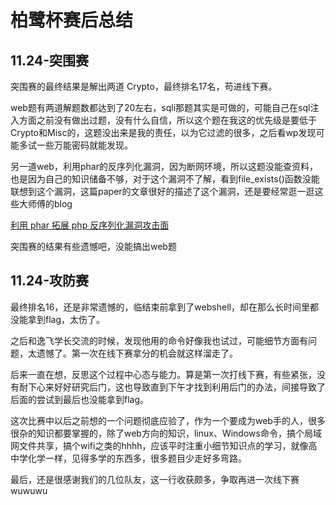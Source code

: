 # 柏鹭杯赛后总结

## 11.24-突围赛

突围赛的最终结果是解出两道 Crypto，最终排名17名，苟进线下赛。

web题有两道解题数都达到了20左右，sqli那题其实是可做的，可能自己在sql注入方面之前没有做出过题，没有什么自信，所以这个题在我这的优先级是要低于Crypto和Misc的，这题没出来是我的责任，以为它过滤的很多，之后看wp发现可能多试一些万能密码就能发现。

另一道web，利用phar的反序列化漏洞，因为断网环境，所以这题没能查资料，也是因为自己的知识储备不够，对于这个漏洞不了解，看到file_exists()函数没能联想到这个漏洞，这篇paper的文章很好的描述了这个漏洞，还是要经常逛一逛这些大师傅的blog

[利用 phar 拓展 php 反序列化漏洞攻击面](https://paper.seebug.org/680/)

突围赛的结果有些遗憾吧，没能搞出web题



## 11.24-攻防赛

最终排名16，还是非常遗憾的，临结束前拿到了webshell，却在那么长时间里都没能拿到flag，太伤了。

之后和逸飞学长交流的时候，发现他用的命令好像我也试过，可能细节方面有问题，太遗憾了。第一次在线下赛拿分的机会就这样溜走了。

后来一直在想，反思这个过程中心态与能力。算是第一次打线下赛，有些紧张，没有耐下心来好好研究后门，这也导致直到下午才找到利用后门的办法，间接导致了后面的尝试到最后也没能拿到flag。

这次比赛中以后之前想的一个问题彻底应验了，作为一个要成为web手的人，很多很杂的知识都要掌握的，除了web方向的知识，linux、Windows命令，搞个局域网文件共享，搞个wifi之类的hhhh，应该平时注重小细节知识点的学习，就像高中学化学一样，见得多学的东西多，很多题目少走好多弯路。

最后，还是很感谢我们的几位队友，这一行收获颇多，争取再进一次线下赛wuwuwu